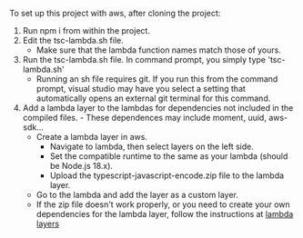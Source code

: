 To set up this project with aws, after cloning the project:

1. Run npm i from within the project.
2. Edit the tsc-lambda.sh file.
    - Make sure that the lambda function names match those of yours.
3. Run the tsc-lambda.sh file. In command prompt, you simply type 'tsc-lambda.sh'
    - Running an sh file requires git. If you run this from the command prompt, visual studio may have you select a setting that automatically opens an external git terminal for this command.
4. Add a lambda layer to the lambdas for dependencies not included in the compiled files.
        - These dependences may include moment, uuid, aws-sdk...
    - Create a lambda layer in aws.
        - Navigate to lambda, then select layers on the left side.
        - Set the compatible runtime to the same as your lambda (should be Node.js 18.x).
        - Upload the typescript-javascript-encode.zip file to the lambda layer.
    - Go to the lambda and add the layer as a custom layer.
    - If the zip file doesn't work properly, or you need to create your own dependencies for the lambda layer, follow the instructions at [lambda layers](lambdaLayers.md)